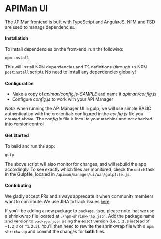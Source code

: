 # APIMan UI

The APIMan frontend is built with TypeScript and AngularJS. NPM and TSD are used to manage dependencies.

#### Installation

To install dependencies on the front-end, run the following:
 
 `npm install`
 
This will install NPM dependencies and TS definitions (through an NPM `postinstall` script). No need to install any 
dependencies globally!

#### Configuration
* Make a copy of *apiman/config.js-SAMPLE* and name it *apiman/config.js*
* Configure *config.js* to work with your API Manager

_Note_: when running the API Manager UI in gulp, we will use simple BASIC authentication
with the credentials configured in the *config.js* file you created above.  The *config.js*
file is local to your machine and not checked into version control.

#### Get Started

To build and run the app:

`gulp`

The above script will also monitor for changes, and will rebuild the app accordingly. To see exactly which files are monitored, check the `watch` task in the Gulpfile, located in `/apiman/manager/ui/war/gulpfile.js`.


#### Contributing

We gladly accept PRs and always appreciate it when community members want to contribute. We use JIRA to track issues [here](https://issues.jboss.org/projects/APIMAN).

If you'll be adding a new package to `package.json`, please note that we use a shrinkwrap file located at `./npm-shrinkwrap.json`. Add the package name and version to `package.json` using the exact version (i.e. `1.2.3` instead of `~1.2.3` or `^1.2.3`). You'll then need to rewrite the shrinkwrap file with `$ npm shrinkwrap` and commit the changes for **both** files. 
